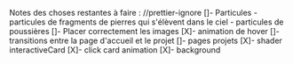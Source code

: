 Notes des choses restantes à faire :
//prettier-ignore
[]- Particules 
    - particules de fragments de pierres qui s'élèvent dans le ciel 
    - particules de poussières
[]- Placer correctement les images
[X]- animation de hover
[]- transitions entre la page d'accueil et le projet
[]- pages projets
[X]- shader interactiveCard
[X]- click card animation
[X]- background

